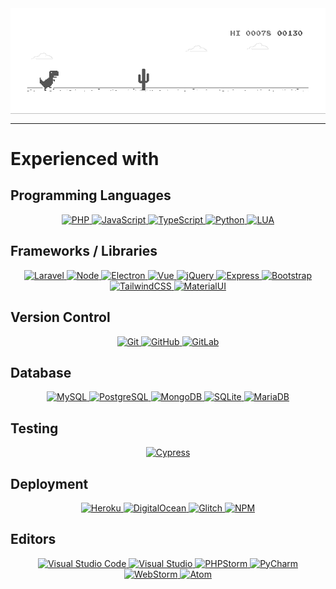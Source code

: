 <img align="center" src="https://github.com/jakyeru/jakyeru/blob/master/dino.gif">

<hr>

# Experienced with
## Programming Languages
<div align="center">
  
  <a href="https://www.php.net/">
    <img src="https://img.shields.io/badge/php-%23777BB4.svg?style=for-the-badge&logo=php&logoColor=white" alt="PHP">
  </a>
  
  <a href="https://developer.mozilla.org/en-US/docs/Web/JavaScript">
    <img src="https://img.shields.io/badge/javascript-%23323330.svg?style=for-the-badge&logo=javascript&logoColor=%23F7DF1E" alt="JavaScript">
  </a>
  
  <a href="https://www.typescriptlang.org/">
    <img src="https://img.shields.io/badge/typescript-%23007ACC.svg?style=for-the-badge&logo=typescript&logoColor=white" alt="TypeScript">
  </a>
  
  <a href="https://www.python.org/">
    <img src="https://img.shields.io/badge/python-%2314354C.svg?style=for-the-badge&logo=python&logoColor=white" alt="Python">
  </a>
  
  <a href="https://www.lua.org/">
    <img src="https://img.shields.io/badge/lua-%232C2D72.svg?style=for-the-badge&logo=lua&logoColor=white" alt="LUA">
  </a>
  
</div>

## Frameworks / Libraries
<div align="center">
  
  <a href="https://laravel.com">
    <img src="https://img.shields.io/badge/laravel-%23FF2D20.svg?style=for-the-badge&logo=laravel&logoColor=white" alt="Laravel">
  </a>
  
  <a href="https://nodejs.org/en/">
    <img src="https://img.shields.io/badge/node-%2343853D.svg?style=for-the-badge&logo=node.js&logoColor=white" alt="Node">
  </a>
  
  <a href="https://www.electronjs.org/">
    <img src="https://img.shields.io/badge/Electron-47848F?style=for-the-badge&logo=Electron&logoColor=white" alt="Electron">
  </a>
  
  <a href="https://vuejs.org/">
    <img src="https://img.shields.io/badge/vue-%2335495e.svg?style=for-the-badge&logo=vuedotjs&logoColor=%234FC08D" alt="Vue">
  </a>
  
  <a href="https://jquery.com/">
    <img src="https://img.shields.io/badge/jquery-%230769AD.svg?style=for-the-badge&logo=jquery&logoColor=white" alt="jQuery">
  </a>
  
  <a href="https://expressjs.com/">
    <img src="https://img.shields.io/badge/express-%23404d59.svg?style=for-the-badge&logo=express&logoColor=%2361DAFB" alt="Express">
  </a>
  
  <a href="https://getbootstrap.com/">
    <img src="https://img.shields.io/badge/bootstrap-%23563D7C.svg?style=for-the-badge&logo=bootstrap&logoColor=white" alt="Bootstrap">
  </a>
  
  <a href="https://tailwindcss.com/">
    <img src="https://img.shields.io/badge/tailwindcss-%2338B2AC.svg?style=for-the-badge&logo=tailwind-css&logoColor=white" alt="TailwindCSS">
  </a>
  
  <a href="https://material-ui.com/">
    <img src="https://img.shields.io/badge/materialui-%230081CB.svg?style=for-the-badge&logo=material-ui&logoColor=white" alt="MaterialUI">
  </a>
  
</div>

## Version Control
<div align="center">
  
  <a href="https://git-scm.com/">
    <img src="https://img.shields.io/badge/git-%23F05033.svg?style=for-the-badge&logo=git&logoColor=white" alt="Git">
  </a>
  
  <a href="https://github.com/">
    <img src="https://img.shields.io/badge/github-%23121011.svg?style=for-the-badge&logo=github&logoColor=white" alt="GitHub">
  </a>
  
  <a href="https://gitlab.com/">
    <img src="https://img.shields.io/badge/gitlab-%23181717.svg?style=for-the-badge&logo=gitlab&logoColor=white" alt="GitLab">
  </a>
  
</div>

## Database
<div align="center">
  
  <a href="https://www.mysql.com/">
    <img src="https://img.shields.io/badge/mysql-%2300f.svg?style=for-the-badge&logo=mysql&logoColor=white" alt="MySQL">
  </a>
  
  <a href="https://www.postgresql.org/">
    <img src="https://img.shields.io/badge/postgres-%23316192.svg?style=for-the-badge&logo=postgresql&logoColor=white" alt="PostgreSQL">
  </a>
  
  <a href="https://www.mongodb.com/">
    <img src="https://img.shields.io/badge/MongoDB-%234ea94b.svg?style=for-the-badge&logo=mongodb&logoColor=white" alt="MongoDB">
  </a>
  
  <a href="https://www.sqlite.org/index.html">
    <img src="https://img.shields.io/badge/sqlite-%2307405e.svg?style=for-the-badge&logo=sqlite&logoColor=white" alt="SQLite">
  </a>
  
  <a href="https://mariadb.org/">
    <img src="https://img.shields.io/badge/MariaDB-003545?style=for-the-badge&logo=mariadb&logoColor=white" alt="MariaDB">
  </a>
  
</div>

## Testing
<div align="center">
  
  <a href="https://www.cypress.io/">
    <img src="https://img.shields.io/badge/-cypress-17202C?style=for-the-badge&logo=cypress" alt="Cypress">
  </a>
  
</div>

## Deployment
<div align="center">
  
  <a href="https://www.heroku.com/">
    <img src="https://img.shields.io/badge/heroku-%23430098.svg?style=for-the-badge&logo=heroku&logoColor=white" alt="Heroku">
  </a>
  
  <a href="https://www.digitalocean.com/">
    <img src="https://img.shields.io/badge/DigitalOcean-%230167ff.svg?style=for-the-badge&logo=digitalOcean&logoColor=white" alt="DigitalOcean">
  </a>
  
  <a href="https://glitch.com/">
    <img src="https://img.shields.io/badge/glitch-%233333FF.svg?style=for-the-badge&logo=glitch&logoColor=white" alt="Glitch">
  </a>
  
  <a href="https://www.npmjs.com/">
    <img src="https://img.shields.io/badge/NPM-%23000000.svg?style=for-the-badge&logo=npm&logoColor=white" alt="NPM">
  </a>
  
</div>

## Editors
<div align="center">
  
  <a href="https://code.visualstudio.com/">
    <img src="https://img.shields.io/badge/VisualStudioCode-0078d7.svg?style=for-the-badge&logo=visual-studio-code&logoColor=white" alt="Visual Studio Code">
  </a>
  
  <a href="https://visualstudio.microsoft.com/">
    <img src="https://img.shields.io/badge/VisualStudio-5C2D91.svg?style=for-the-badge&logo=visual-studio&logoColor=white" alt="Visual Studio">
  </a>
  
  <a href="https://www.jetbrains.com/phpstorm/">
    <img src="https://img.shields.io/badge/phpstorm-143?style=for-the-badge&logo=phpstorm&logoColor=black&color=black&labelColor=darkorchid" alt="PHPStorm">
  </a>
  
  <a href="https://www.jetbrains.com/pycharm/">
    <img src="https://img.shields.io/badge/pycharm-143?style=for-the-badge&logo=pycharm&logoColor=black&color=black&labelColor=green" alt="PyCharm">
  </a>
  
  <a href="https://www.jetbrains.com/webstorm/">
    <img src="https://img.shields.io/badge/webstorm-143?style=for-the-badge&logo=webstorm&logoColor=white&color=black" alt="WebStorm">
  </a>
  
  <a href="https://atom.io/">
    <img src="https://img.shields.io/badge/Atom-%2366595C.svg?style=for-the-badge&logo=atom&logoColor=white" alt="Atom">
  </a>
  
</div>
